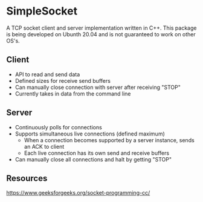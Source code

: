 # SimpleSocket

A TCP socket client and server implementation written in C++.  This package is being developed on Ubunth 20.04 and is not guaranteed to work on other OS's.

## Client
- API to read and send data
- Defined sizes for receive send buffers
- Can manually close connection with server after receiving "STOP"
- Currently takes in data from the command line

## Server
- Continuously polls for connections
- Supports simultaneous live connections (defined maximum)
    - When a connection becomes supported by a server instance, sends an ACK to client
    - Each live connection has its own send and receive buffers
- Can manually close all connections and halt by getting "STOP"

## Resources
https://www.geeksforgeeks.org/socket-programming-cc/
